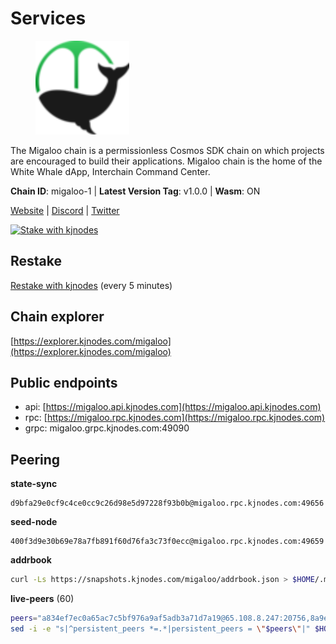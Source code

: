 # Services

<figure><img src="https://raw.githubusercontent.com/kj89/cosmos-images/main/logos/migaloo.png" width="150" alt=""><figcaption></figcaption></figure>

The Migaloo chain is a permissionless Cosmos SDK chain on which  projects are encouraged to build their applications. Migaloo chain  is the home of the White Whale dApp, Interchain Command Center.

**Chain ID**: migaloo-1 | **Latest Version Tag**: v1.0.0 | **Wasm**: ON

[Website](https://whitewhale.money) | [Discord](https://discord.gg/AyvcgD4jy3) | [Twitter](https://twitter.com/WhiteWhaleDefi)

[![Stake with kjnodes](https://i.ibb.co/cr44Q8j/button-stake-with-kjnodes.png)](https://restake.app/migaloo/migaloovaloper1jxtgnfw3tatfh90ju9j76dfrt3yea0zw2vnr8v)

## Restake

[Restake with kjnodes](https://restake.app/migaloo/migaloovaloper1jxtgnfw3tatfh90ju9j76dfrt3yea0zw2vnr8v) (every 5 minutes)
## Chain explorer
[https://explorer.kjnodes.com/migaloo](https://explorer.kjnodes.com/migaloo)

## Public endpoints

* api: [https://migaloo.api.kjnodes.com](https://migaloo.api.kjnodes.com)
* rpc: [https://migaloo.rpc.kjnodes.com](https://migaloo.rpc.kjnodes.com)
* grpc: migaloo.grpc.kjnodes.com:49090

## Peering

**state-sync**

```text
d9bfa29e0cf9c4ce0cc9c26d98e5d97228f93b0b@migaloo.rpc.kjnodes.com:49656
```

**seed-node**

```text
400f3d9e30b69e78a7fb891f60d76fa3c73f0ecc@migaloo.rpc.kjnodes.com:49659
```

**addrbook**
```bash
curl -Ls https://snapshots.kjnodes.com/migaloo/addrbook.json > $HOME/.migalood/config/addrbook.json
```

**live-peers** (60)
```bash
peers="a834ef7ec0a65ac7c5bf976a9af5adb3a71d7a19@65.108.8.247:20756,8a9e42026a687b2762cefbd74584ccbd6afa0be1@65.109.83.124:26656,ad9d79aba19b176117aa0c73e519ee66d205b6ea@135.181.223.115:2550,45a88789d86553f6cd7c7ee48786847e462e7dd6@5.75.161.219:26656,ad4a3df80407d721cad9ea4b7016b7f5a7775bfe@162.55.239.79:26665,6c42aacf3939d503bad695d86108d214680e04a8@144.76.175.189:20756,81eefc4de6acec31ccdd519d53270be024e4fe68@51.210.223.186:7095,dfe5f91f824880e19d47475546d9874e0f2cea8c@5.79.74.229:8095,9cb7ba30c7eb7e9b516b90e09ca0f53250927440@146.59.52.135:8095,1efa54b5e318fad742f060d3938a963333bd8ae9@142.93.189.65:26656,80be85c4980deccaa2fbd710029f0eb660dadf9a@51.81.16.186:26656,70d1818f50d983bfebf4c8546b221687b76cd4b0@51.81.107.95:20756,d9bfa29e0cf9c4ce0cc9c26d98e5d97228f93b0b@65.109.88.38:49656,9c77e7e841e1e5231d0f793dfbe051e9cbb13747@94.79.54.137:16656,c616069071f0864b5b0e995f8d8961536b41ab62@15.204.141.36:26656,5429bc670b77cd9c61481912ea194bea8aa6d0cd@51.81.155.189:20756,2e756df28be5e4fa7d332ba732a160202ef86eee@167.235.21.165:26656,1d3809b25bbe6a29bc2415df77c9fc82e46fd384@18.117.74.187:26656,bad243ed32f5df33f3227aca407310e66ca19b19@116.202.143.92:20756,a46ad42b84690a2af0071f20337182b3bfba75fc@38.146.3.130:20756,9f55d181ba68c2a7b62d065fa5974bc1ada7395f@188.165.252.51:26656,d23d14793da108b107ac809f5643d5bbbbbcb6a5@65.108.75.107:46656,0326c9ee117587b7ebe3b26b00820642a8cf48ff@65.108.238.102:20756,d20e91b12956469860da37a8e538305dad8d23d4@185.119.118.110:4000,f7dede5bd05eb9615c8c6fa273e25bd4f10f56b8@65.108.109.240:3000,4236750928a4dcb742e50e30e500ebc9ee39f240@35.223.246.103:26656,2e71dbd7d4c079ba7894c5287291c17ba58a6504@141.95.47.78:26656,347e6fa3c974e91aee92da5793486ba3f1bae67d@23.88.112.67:26656,e39876398a43c0f9b93b5a82d8e38fa57c0373b5@65.109.89.19:20756,dfb44159d26b62affd7112367e082b2397bbff15@65.108.136.206:26656,8917d5ba9ff160e192a3178252856d371236f7d6@45.85.147.42:55656,fe04ff9a13d8f0b23463e832f75eb5c845bd375e@213.239.214.73:7095,2fd235d3f0a1a84abd197dcfdaf04fdabc092db8@168.119.62.80:26656,51ca404bbc73d07fc0d6529388c90f807c5acf0b@65.109.104.72:20756,59c74642d0ec4d012dd7bd0a7e5af1eadf2061b2@65.109.30.183:26656,6870906f86e474d88d077c7c55af36debe49da04@178.162.165.194:7095,b3538ee0cf0245a5d7d7c1ef82cdf4a60e7d36ed@173.215.85.171:20080,ba6f2c1a1174fbc19e1fff75922f56c779d788d8@38.146.3.131:20756,320ec920b1c1adc94556f9f64eeb575e07ef9d27@24.158.14.210:26656,9780ea85f4d0f4cb5ebca14992ce11ebe1982d35@188.172.229.26:26656,98e489fc375c4dd26eb0d2410fab4e1ab049f61b@144.126.141.236:26656,e3fee82bd16509145c45b3dc0b8f4db25315078e@212.227.13.120:26656,45c246b7f17bb9d95a3155e53ae32850de03d946@195.14.6.2:26656,3b3428d679faa1bd498b3554ca798de3a0d802c6@162.19.89.8:20756,0c38efdc028867765e68f02979958468384ad087@51.89.155.2:23656,95a68d5280d9a3ae6d688e89bd4e4fe295b11a92@31.156.88.34:26656,8ab347211b90560a0dca64ef0e4eef29012f2f67@65.109.71.119:26656,a0a450ead908bd65813322c1373802ef32c5736d@65.108.235.33:4000,ccaccdf6bafcb57197d86a1420a289cd39fe0ae9@85.10.200.231:8095,36e1c376a0c5da53382a8ccb081d6a3e4831d165@65.108.234.59:26666,78f0f5aa89b7ed92a5728dd3f67f646d8dda5213@198.244.228.162:55736,6801b2f80cdb6a02fbc7e23e1e1d393788e37e84@64.5.123.231:26656,72f41771f55bd20190e6a483245caead36f5ff38@57.128.92.207:27502,58a97513b4b96aaa4ca85445e740208cfc7c0af2@162.19.81.219:27502,080ee2ebd5eba7ddb64d37f3b220eedea1e2f3cb@89.245.24.65:17256,ea8ec0c9613b8c096938469c499a6b1e3372085a@5.181.51.80:26656,744f2ecd98984eb0e20640ca4b7be69c0be0b81d@45.83.106.141:26656,f59f9e1876f2b8401aabba612786eda163f23a8a@213.170.135.20:26134,ebc272824924ea1a27ea3183dd0b9ba713494f83@195.3.220.136:27096,0f1d4faac06ce19b964a7e5db063b328e58fdc6f@65.108.141.109:46656"
sed -i -e "s|^persistent_peers *=.*|persistent_peers = \"$peers\"|" $HOME/.migalood/config/config.toml
```
